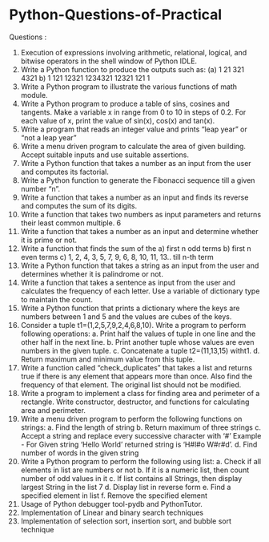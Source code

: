 # Python-Questions-of-Practical
Questions : 
1. Execution of expressions involving arithmetic, relational, logical, and bitwise 
operators in the shell window of Python IDLE.
2. Write a Python function to produce the outputs such as:
(a) 1
21
 321
4321
b) 1
 121
 12321
1234321
 12321
 121
 1
3. Write a Python program to illustrate the various functions of math module.
4. Write a Python program to produce a table of sins, cosines and tangents. Make a 
variable x in range from 0 to 10 in steps of 0.2. For each value of x, print the 
value of sin(x), cos(x) and tan(x).
5. Write a program that reads an integer value and prints “leap year” or “not a leap 
year”
6. Write a menu driven program to calculate the area of given building. Accept 
suitable inputs and use suitable assertions.
7. Write a Python function that takes a number as an input from the user and 
computes its factorial.
8. Write a Python function to generate the Fibonacci sequence till a given number 
“n”.
9. Write a function that takes a number as an input and finds its reverse and 
computes the sum of its digits.
10. Write a function that takes two numbers as input parameters and returns their 
least common multiple.
6
11. Write a function that takes a number as an input and determine whether it is 
prime or not.
12. Write a function that finds the sum of the 
a) first n odd terms 
b) first n even terms
c) 1, 2, 4, 3, 5, 7, 9, 6, 8, 10, 11, 13.. till n-th term
13. Write a Python function that takes a string as an input from the user and 
determines whether it is palindrome or not.
14. Write a function that takes a sentence as input from the user and calculates the 
frequency of each letter. Use a variable of dictionary type to maintain the count.
15. Write a Python function that prints a dictionary where the keys are numbers 
between 1 and 5 and the values are cubes of the keys.
16. Consider a tuple t1=(1,2,5,7,9,2,4,6,8,10). Write a program to perform following 
operations:
a. Print half the values of tuple in one line and the other half in the next line.
b. Print another tuple whose values are even numbers in the given tuple.
c. Concatenate a tuple t2=(11,13,15) witht1.
d. Return maximum and minimum value from this tuple.
17. Write a function called “check_duplicates” that takes a list and returns true if 
there is any element that appears more than once. Also find the frequency of that 
element. The original list should not be modified.
18. Write a program to implement a class for finding area and perimeter of a 
rectangle. Write constructor, destructor, and functions for calculating area and 
perimeter. 
19. Write a menu driven program to perform the following functions on strings:
a. Find the length of string
b. Return maximum of three strings
c. Accept a string and replace every successive character with ‘#’ Example - For Given string ‘Hello World’ returned string is ‘H#l#o W#r#d’.
d. Find number of words in the given string
20. Write a Python program to perform the following using list:
a. Check if all elements in list are numbers or not
b. If it is a numeric list, then count number of odd values in it
c. If list contains all Strings, then display largest String in the list
7
d. Display list in reverse form
e. Find a specified element in list
f. Remove the specified element
21. Usage of Python debugger tool-pydb and PythonTutor.
22. Implementation of Linear and binary search techniques 
23. Implementation of selection sort, insertion sort, and bubble sort technique
